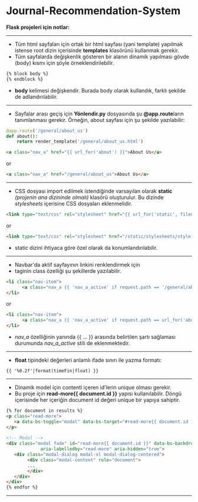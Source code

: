 # Journal-Recommendation-System

**Flask projeleri için notlar:**

---
- Tüm html sayfaları için ortak bir html sayfası (yani template) yapılmak istense root dizin içerisinde **templates** klasörünü kullanmak gerekir.
- Tüm sayfalarda değişkenlik gösteren bir alanın dinamik yapılması gövde (body) kısmı için şöyle örneklendirilebilir.

``` html
{% block body %} 
{% endblock %}
``` 
- **body** kelimesi değişkendir. Burada body olarak kullandık, farklı şekilde de adlandırılabilir.

---
- Sayfalar arası geçiş için **Yönlendir.py** dosyasında şu **@app.route**ların tanımlanması gerekir. Örneğin, about sayfası için şu şekilde yazılabilir:

``` python
@app.route('/general/about_us')
def about():
    return render_template('/general/about_us.html')
``` 

``` html
<a class="nav_a" href="{{ url_for('about') }}">About Us</a>
``` 

or

``` html
<a class="nav_a" href="/general/about_us">About Us</a>
``` 


---
- CSS dosyası import edilmek istendiğinde varsayılan olarak **static** *(projenin ana dizininde olmalı)* klasörü oluşturulur. Bu dizinde *stylesheets* içerisine CSS dosyaları eklenmelidir.

``` html
<link type="text/css" rel="stylesheet" href="{{ url_for('static', filename='stylesheets/style.css') }}">
```

or

``` html
<link type="text/css" rel="stylesheet" href="/static/stylesheets/style.css">
```

- static dizini ihtiyaca göre özel olarak da konumlandırılabilir.

---
- Navbar'da aktif sayfayının linkini renklendirmek için **<li>** taginin class özelliği şu şekillerde yazılabilir.

``` html
<li class="nav-item">
      <a class="nav_a {{ 'nav_a_active' if request.path == '/general/about_us' }}" href="{{ url_for('about') }}">About Us</a>
</li>
```

or

``` html
<li class="nav-item">
      <a class="nav_a {{ 'nav_a_active' if request.path == url_for('about') }}" href="{{ url_for('about') }}">About Us</a>
</li>
```

- *nav_a* özelliğinin yanında {{ ... }} arasında belirtilen şartı sağlaması durumunda *nav_a_active* stili de eklenmektedir.

---
- **float** tipindeki değerleri anlamlı ifade sınırı ile yazma formatı:

```
{{ '%0.2f'|format(timeFin|float) }}
```

---
- Dinamik model için contenti içeren id'lerin unique olması gerekir.
- Bu proje için **read-more{{ document.id }}** yapısı kullanılabilir. Döngü içerisinde her içeriğin document id değeri unique bir yapıya sahiptir. 
``` html
{% for document in results %}
<p class="read-more">
   <a data-bs-toggle="modal" data-bs-target="#read-more{{ document.id }}">Read More</a>
</p>
   
<!-- Modal -->
<div class="modal fade" id="read-more{{ document.id }}" data-bs-backdrop="static" data-bs-keyboard="false" tabindex="-1"
             aria-labelledby="read-more" aria-hidden="true">
   <div class="modal-dialog modal-xl modal-dialog-centered">
        <div class="modal-content" role="document">
        ...
        </div>
   </div>
</div>
{% endfor %}
```
---
